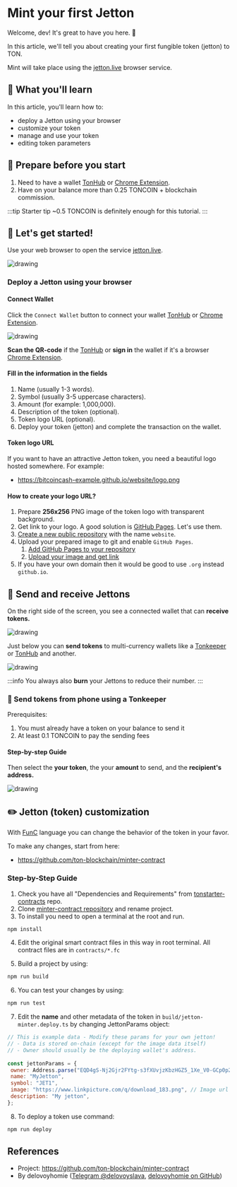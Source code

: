 # Mint your first Jetton

Welcome, dev! It's great to have you here. 👋

In this article, we'll tell you about creating your first fungible token (jetton) to TON.

Mint will take place using the [jetton.live](https://www.jetton.live) browser service.

## 📖 What you'll learn

In this article, you'll learn how to:

- deploy a Jetton using your browser
- customize your token
- manage and use your token
- editing token parameters


## 📌 Prepare before you start

1. Need to have a wallet [TonHub](https://ton.app/wallets/tonhub-wallet) or [Chrome Extension](https://ton.app/wallets/chrome-plugin).
2. Have on your balance more than 0.25 TONCOIN + blockchain commission. 

:::tip Starter tip
 ~0.5 TONCOIN is definitely enough for this tutorial.
:::
 
## 🚀 Let's get started!

Use your web browser to open the service [jetton.live](https://www.jetton.live).

<img src="/img/tutorials/Jetton/jetton-main-page.png" alt="drawing"/>

### Deploy a Jetton using your browser

#### Connect Wallet

Click the `Connect Wallet` button to connect your wallet [TonHub](https://ton.app/wallets/tonhub-wallet) or [Chrome Extension](https://ton.app/wallets/chrome-plugin).

<img src="/img/tutorials/Jetton/jetton-connect-wallet.png" alt="drawing"/>

**Scan the QR-code** if the [TonHub](https://ton.app/wallets/tonhub-wallet) or **sign in** the wallet if it's a browser [Chrome Extension](https://ton.app/wallets/chrome-plugin).

#### Fill in the information in the fields

1. Name (usually 1-3 words).
2. Symbol (usually 3-5 uppercase characters).
3. Amount (for example: 1,000,000).
4. Description of the token (optional).
5. Token logo URL (optional).
6. Deploy your token (jetton) and complete the transaction on the wallet.


#### Token logo URL

If you want to have an attractive Jetton token, you need a beautiful logo hosted somewhere.  For example:

* https://bitcoincash-example.github.io/website/logo.png

#### How to create your logo URL?

 1. Prepare **256x256** PNG image of the token logo with transparent background.
 2. Get link to your logo. A good solution is [GitHub Pages](https://pages.github.com/). Let's use them.
 3. [Create a new public repository](https://docs.github.com/en/get-started/quickstart/create-a-repo) with the name `website`.
 4. Upload your prepared image to git and enable `GitHub Pages`.
    1. [Add GitHub Pages to your repository](https://docs.github.com/en/pages/getting-started-with-github-pages/creating-a-github-pages-site)
    2. [Upload your image and get link](https://docs.github.com/en/repositories/working-with-files/managing-files/adding-a-file-to-a-repository)
 5. If you have your own domain then it would be good to use `.org` instead `github.io`.
 

 ## 💸 Send and receive Jettons
 On the right side of the screen, you see a connected wallet that can **receive tokens.**

 <img src="/img/tutorials/Jetton/jetton-receive-tokens.png" alt="drawing"/>

 Just below you can **send tokens** to multi-currency wallets like a [Tonkeeper](https://tonkeeper.com/) or [TonHub](https://ton.app/wallets/tonhub-wallet) and another.

 <img src="/img/tutorials/Jetton/jetton-send-tokens.png" alt="drawing"/>


:::info
 You always also **burn** your Jettons to reduce their number.
:::


 ### 📱 Send tokens from phone using a Tonkeeper

Prerequisites:

1. You must already have a token on your balance to send it
2. At least 0.1 TONCOIN to pay the sending fees

#### Step-by-step Guide

Then select the **your token**, the your **amount** to send, and the **recipient's address.**

<img src="/img/tutorials/Jetton/jetton-send-tutorial.png" alt="drawing"/>

 ## ✏️ Jetton (token) customization

With [FunC](https://www.tonspace.co/develop/func/overview) language you can change the behavior of the token in your favor.

To make any changes, start from here:

* https://github.com/ton-blockchain/minter-contract

### Step-by-Step Guide
 1. Check you have all "Dependencies and Requirements" from [tonstarter-contracts](https://github.com/ton-defi-org/tonstarter-contracts) repo.
 2. Clone [minter-contract repository](https://github.com/ton-blockchain/minter-contract) and rename project. 
 3. To install you need to open a terminal at the root and run.

 ```bash npm2yarn
 npm install
 ```

 4. Edit the original smart contract files in this way in root terminal. All contract files are in `contracts/*.fc`

 5. Build a project by using: 

 ```bash npm2yarn
 npm run build
 ```

 6. You can test your changes by using:

 ```bash npm2yarn
 npm run test
 ```

 7. Edit the **name** and other metadata of the token in `build/jetton-minter.deploy.ts` by changing JettonParams object:

 ```js
// This is example data - Modify these params for your own jetton!
// - Data is stored on-chain (except for the image data itself)
// - Owner should usually be the deploying wallet's address.
   
 const jettonParams = {
  owner: Address.parse("EQD4gS-Nj2Gjr2FYtg-s3fXUvjzKbzHGZ5_1Xe_V0-GCp0p2"),
  name: "MyJetton",
  symbol: "JET1",
  image: "https://www.linkpicture.com/q/download_183.png", // Image url
  description: "My jetton",
};
 ```

 8. To deploy a token use command:

 ```bash npm2yarn
 npm run deploy
 ```

## References

 - Project: https://github.com/ton-blockchain/minter-contract
 - By delovoyhomie ([Telegram @delovoyslava](https://t.me/delovoyslava), [delovoyhomie on GitHub](https://github.com/delovoyhomie))
